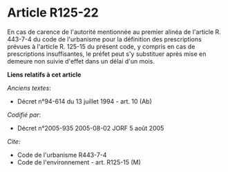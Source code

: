 # Article R125-22

En cas de carence de l'autorité mentionnée au premier alinéa de l'article R. 443-7-4 du code de l'urbanisme pour la
définition des prescriptions prévues à l'article R. 125-15 du présent code, y compris en cas de prescriptions insuffisantes,
le préfet peut s'y substituer après mise en demeure non suivie d'effet dans un délai d'un mois.

**Liens relatifs à cet article**

_Anciens textes_:

  - Décret n°94-614 du 13 juillet 1994 - art. 10 (Ab)

_Codifié par_:

  - Décret n°2005-935 2005-08-02 JORF 5 août 2005

_Cite_:

  - Code de l'urbanisme R443-7-4
  - Code de l'environnement - art. R125-15 (M)
